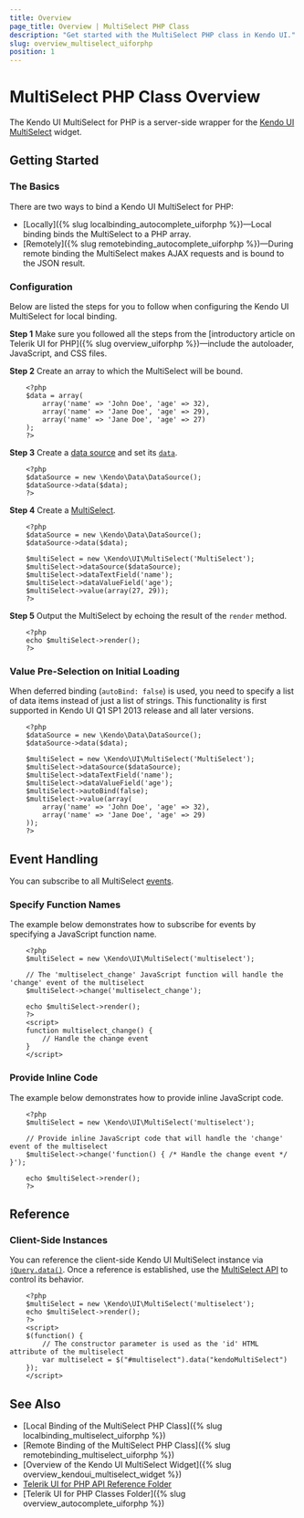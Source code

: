 ```yaml
---
title: Overview
page_title: Overview | MultiSelect PHP Class
description: "Get started with the MultiSelect PHP class in Kendo UI."
slug: overview_multiselect_uiforphp
position: 1
---
```


# MultiSelect PHP Class Overview

The Kendo UI MultiSelect for PHP is a server-side wrapper for the [Kendo UI MultiSelect](/api/javascript/ui/multiselect) widget.

## Getting Started

### The Basics

There are two ways to bind a Kendo UI MultiSelect for PHP:

* [Locally]({% slug localbinding_autocomplete_uiforphp %})&mdash;Local binding binds the MultiSelect to a PHP array.
* [Remotely]({% slug remotebinding_autocomplete_uiforphp %})&mdash;During remote binding the MultiSelect makes AJAX requests and is bound to the JSON result.

### Configuration

Below are listed the steps for you to follow when configuring the Kendo UI MultiSelect for local binding.

**Step 1** Make sure you followed all the steps from the [introductory article on Telerik UI for PHP]({% slug overview_uiforphp %})&mdash;include the autoloader, JavaScript, and CSS files.

**Step 2** Create an array to which the MultiSelect will be bound.



        <?php
        $data = array(
            array('name' => 'John Doe', 'age' => 32),
            array('name' => 'Jane Doe', 'age' => 29),
            array('name' => 'Jane Doe', 'age' => 27)
        );
        ?>

**Step 3** Create a [data source](/api/php/Kendo/Data/DataSource) and set its [`data`](/api/php/Kendo/Data/DataSource#data).



        <?php
        $dataSource = new \Kendo\Data\DataSource();
        $dataSource->data($data);
        ?>

**Step 4** Create a [MultiSelect](/api/php/Kendo/UI/MultiSelect).



        <?php
        $dataSource = new \Kendo\Data\DataSource();
        $dataSource->data($data);

        $multiSelect = new \Kendo\UI\MultiSelect('MultiSelect');
        $multiSelect->dataSource($dataSource);
        $multiSelect->dataTextField('name');
        $multiSelect->dataValueField('age');
        $multiSelect->value(array(27, 29));
        ?>

**Step 5** Output the MultiSelect by echoing the result of the `render` method.



        <?php
        echo $multiSelect->render();
        ?>

### Value Pre-Selection on Initial Loading

When deferred binding (`autoBind: false`) is used, you need to specify a list of data items instead of just a list of strings. This functionality is first supported in Kendo UI Q1 SP1 2013 release and all later versions.



        <?php
        $dataSource = new \Kendo\Data\DataSource();
        $dataSource->data($data);

        $multiSelect = new \Kendo\UI\MultiSelect('MultiSelect');
        $multiSelect->dataSource($dataSource);
        $multiSelect->dataTextField('name');
        $multiSelect->dataValueField('age');
        $multiSelect->autoBind(false);
        $multiSelect->value(array(
            array('name' => 'John Doe', 'age' => 32),
            array('name' => 'Jane Doe', 'age' => 29)
        ));
        ?>

## Event Handling

You can subscribe to all MultiSelect [events](/api/javascript/ui/autocomplete#events).

### Specify Function Names

The example below demonstrates how to subscribe for events by specifying a JavaScript function name.



        <?php
        $multiSelect = new \Kendo\UI\MultiSelect('multiselect');

        // The 'multiselect_change' JavaScript function will handle the 'change' event of the multiselect
        $multiSelect->change('multiselect_change');

        echo $multiSelect->render();
        ?>
        <script>
        function multiselect_change() {
            // Handle the change event
        }
        </script>

### Provide Inline Code

The example below demonstrates how to provide inline JavaScript code.



        <?php
        $multiSelect = new \Kendo\UI\MultiSelect('multiselect');

        // Provide inline JavaScript code that will handle the 'change' event of the multiselect
        $multiSelect->change('function() { /* Handle the change event */ }');

        echo $multiSelect->render();
        ?>

<!--*-->
## Reference

### Client-Side Instances

You can reference the client-side Kendo UI MultiSelect instance via [`jQuery.data()`](https://api.jquery.com/jQuery.data/). Once a reference is established, use the [MultiSelect API](/api/javascript/ui/multiselect#methods) to control its behavior.



        <?php
        $multiSelect = new \Kendo\UI\MultiSelect('multiselect');
        echo $multiSelect->render();
        ?>
        <script>
        $(function() {
            // The constructor parameter is used as the 'id' HTML attribute of the multiselect
            var multiselect = $("#multiselect").data("kendoMultiSelect")
        });
        </script>

## See Also


* [Local Binding of the MultiSelect PHP Class]({% slug localbinding_multiselect_uiforphp %})
* [Remote Binding of the MultiSelect PHP Class]({% slug remotebinding_multiselect_uiforphp %})
* [Overview of the Kendo UI MultiSelect Widget]({% slug overview_kendoui_multiselect_widget %})
* [Telerik UI for PHP API Reference Folder](/api/php/Kendo/UI/AutoComplete)
* [Telerik UI for PHP Classes Folder]({% slug overview_autocomplete_uiforphp %})
